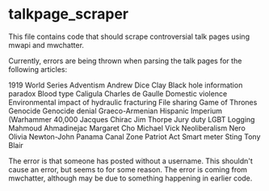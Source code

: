 # talkpage_scraper

This file contains code that should scrape controversial talk pages using mwapi and mwchatter. 

Currently, errors are being thrown when parsing the talk pages for the following articles:

1919 World Series
Adventism
Andrew Dice Clay
Black hole information paradox
Blood type
Caligula
Charles de Gaulle
Domestic violence
Environmental impact of hydraulic fracturing
File sharing
Game of Thrones
Genocide
Genocide denial
Graeco-Armenian
Hispanic
Imperium (Warhammer 40,000
Jacques Chirac
Jim Thorpe
Jury duty
LGBT
Logging
Mahmoud Ahmadinejac
Margaret Cho
Michael Vick
Neoliberalism
Nero
Olivia Newton-John
Panama Canal Zone
Patriot Act
Smart meter
Sting
Tony Blair


The error is that someone has posted without a username. This shouldn't cause an error, but seems to for some reason. The error is coming from mwchatter, although may be due to something happening in earlier code. 

